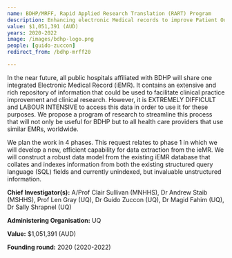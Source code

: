 ```yaml
---
name: BDHP/MRFF, Rapid Applied Research Translation (RART) Program
description: Enhancing electronic Medical records to improve Patient Outcomes, integrate health Workforce and generate Efficient Research (EMPOWER)
value: $1,051,391 (AUD)
years: 2020-2022
image: /images/bdhp-logo.png
people: [guido-zuccon]
redirect_from: /bdhp-mrff20

---
```


In the near future, all public hospitals affiliated with BDHP will share one integrated Electronic Medical Record (iEMR). It contains an extensive and rich repository of information that could be used to facilitate clinical practice improvement and clinical research. However, it is EXTREMELY DIFFICULT and LABOUR INTENSIVE to access this data in order to use it for these purposes. We propose a program of research to streamline this process that will not only be useful for BDHP but to all health care providers that use similar EMRs, worldwide.

We plan the work in 4 phases. This request relates to phase 1 in which we will develop a new, efficient capability for data extraction from the ieMR. We will construct a robust data model from the existing iEMR database that collates and indexes information from both the existing structured query language (SQL) fields and currently unindexed, but invaluable unstructured information.

**Chief Investigator(s):** A/Prof Clair Sullivan (MNHHS), Dr Andrew Staib (MSHHS), Prof Len Gray (UQ), Dr Guido Zuccon (UQ), Dr Magid Fahim (UQ), Dr Sally Shrapnel (UQ)

**Administering Organisation:** UQ

**Value:** $1,051,391 (AUD)

**Founding round:** 2020 (2020-2022)

